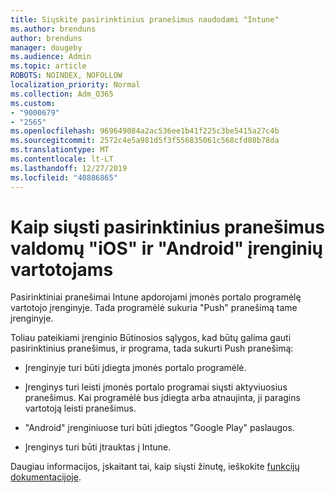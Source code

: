 ```yaml
---
title: Siųskite pasirinktinius pranešimus naudodami "Intune"
ms.author: brenduns
author: brenduns
manager: dougeby
ms.audience: Admin
ms.topic: article
ROBOTS: NOINDEX, NOFOLLOW
localization_priority: Normal
ms.collection: Adm_O365
ms.custom:
- "9000679"
- "2565"
ms.openlocfilehash: 969649084a2ac536ee1b41f225c3be5415a27c4b
ms.sourcegitcommit: 2572c4e5a981d5f3f556835061c568cfd08b78da
ms.translationtype: MT
ms.contentlocale: lt-LT
ms.lasthandoff: 12/27/2019
ms.locfileid: "40886865"
---
```

# <a name="how-to-send-custom-notifications-to-the-users-of-managed-ios-and-android-devices"></a>Kaip siųsti pasirinktinius pranešimus valdomų "iOS" ir "Android" įrenginių vartotojams

Pasirinktiniai pranešimai Intune apdorojami įmonės portalo programėlę vartotojo įrenginyje. Tada programėlė sukuria "Push" pranešimą tame įrenginyje.

Toliau pateikiami įrenginio Būtinosios sąlygos, kad būtų galima gauti pasirinktinius pranešimus, ir programa, tada sukurti Push pranešimą:

- Įrenginyje turi būti įdiegta įmonės portalo programėlė.  

- Įrenginys turi leisti įmonės portalo programai siųsti aktyviuosius pranešimus. Kai programėlė bus įdiegta arba atnaujinta, ji paragins vartotoją leisti pranešimus.

- "Android" įrenginiuose turi būti įdiegtos "Google Play" paslaugos.

- Įrenginys turi būti įtrauktas į Intune.

Daugiau informacijos, įskaitant tai, kaip siųsti žinutę, ieškokite [funkcijų dokumentacijoje](https://docs.microsoft.com/intune/custom-notifications).

